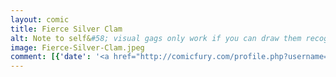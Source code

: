 ```yaml
---
layout: comic
title: Fierce Silver Clam
alt: Note to self&#58; visual gags only work if you can draw them recognizably.
image: Fierce-Silver-Clam.jpeg
comment: [{'date': '<a href="http://comicfury.com/profile.php?username=tecco_dsilva" title="tecco_dsilva">tecco_dsilva</a>', 'username': 'tecco_dsilva', 'comment': 'Guys, color is hard.  It shouldn&#039;t be trusted to unskilled, untrained hacks like me.'}]
---
```

